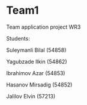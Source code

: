 # Team1
Team application project WR3

Students:

Suleymanli Bilal (54858)

Yagubzade Ilkin (54862)

Ibrahimov Azar (54853)

Hasanov Mirsadig (54852)

Jalilov Elvin (57213)
